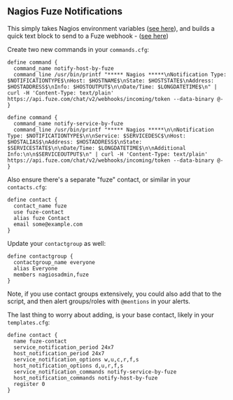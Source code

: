 ## Nagios Fuze Notifications

This simply takes Nagios environment variables ([see here](https://assets.nagios.com/downloads/nagioscore/docs/nagioscore/3/en/macrolist.html)), and builds a quick text block to send to a Fuze webhook -   ([see here](https://help.fuze.com/hc/en-us/articles/360036848673))

Create two new commands in your `commands.cfg`:

```
define command {
  command_name notify-host-by-fuze
  command_line /usr/bin/printf "***** Nagios *****\nNotification Type: $NOTIFICATIONTYPE$\nHost: $HOSTNAME$\nState: $HOSTSTATE$\nAddress: $HOSTADDRESS$\nInfo: $HOSTOUTPUT$\n\nDate/Time: $LONGDATETIME$\n" | curl -H 'Content-Type: text/plain' https://api.fuze.com/chat/v2/webhooks/incoming/token --data-binary @-
}

define command {
  command_name notify-service-by-fuze
  command_line /usr/bin/printf "***** Nagios *****\n\nNotification Type: $NOTIFICATIONTYPE$\n\nService: $SERVICEDESC$\nHost: $HOSTALIAS$\nAddress: $HOSTADDRESS$\nState: $SERVICESTATE$\n\nDate/Time: $LONGDATETIME$\n\nAdditional Info:\n\n$SERVICEOUTPUT$\n" | curl -H 'Content-Type: text/plain' https://api.fuze.com/chat/v2/webhooks/incoming/token --data-binary @-
}
```

Also ensure there's a separate "fuze" contact, or similar in your `contacts.cfg`:

```
define contact {
  contact_name fuze
  use fuze-contact
  alias fuze Contact
  email some@example.com
}
```

Update your `contactgroup` as well:

```
define contactgroup {
  contactgroup_name everyone
  alias Everyone
  members nagiosadmin,fuze
}
```

Note, if you use contact groups extensively, you could also add that to the script, and then alert groups/roles with `@mentions` in your alerts.

The last thing to worry about adding, is your base contact, likely in your `templates.cfg`:

```
define contact {
  name fuze-contact
  service_notification_period 24x7
  host_notification_period 24x7
  service_notification_options w,u,c,r,f,s
  host_notification_options d,u,r,f,s
  service_notification_commands notify-service-by-fuze
  host_notification_commands notify-host-by-fuze
  register 0
}
```
